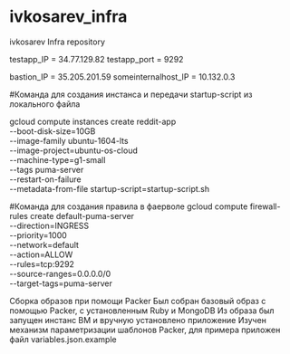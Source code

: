 # ivkosarev_infra

ivkosarev Infra repository

testapp_IP = 34.77.129.82
testapp_port = 9292

bastion_IP = 35.205.201.59
someinternalhost_IP = 10.132.0.3

#Команда для создания инстанса и передачи startup-script из локального файла

gcloud compute instances create reddit-app\
  --boot-disk-size=10GB \
  --image-family ubuntu-1604-lts \
  --image-project=ubuntu-os-cloud \
  --machine-type=g1-small \
  --tags puma-server \
  --restart-on-failure \
  --metadata-from-file startup-script=startup-script.sh

#Команда для создания правила в фаерволе
gcloud compute firewall-rules create default-puma-server\
  --direction=INGRESS \
  --priority=1000 \
  --network=default \
  --action=ALLOW \
  --rules=tcp:9292 \
  --source-ranges=0.0.0.0/0 \
  --target-tags=puma-server
  
  
Сборка образов при помощи Packer
Был собран базовый образ с помощью Packer, с установленным Ruby и MongoDB
Из образа был запущен инстанс ВМ и вручную установлено приложение
Изучен механизм параметризации шаблонов Packer, для примера приложен файл variables.json.example
